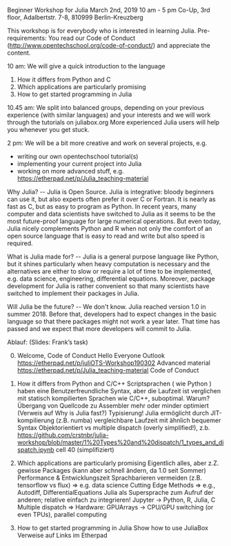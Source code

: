 Beginner Workshop for Julia 
March 2nd, 2019 10 am - 5 pm
Co-Up, 3rd  floor, Adalbertstr. 7-8, 810999 Berlin-Kreuzberg


This workshop is for everybody who is interested in learning Julia.
Pre-requirements: You read our Code of Conduct (http://www.opentechschool.org/code-of-conduct/) and appreciate the content.

10 am: We will give a quick introduction to the language
1) How it differs from Python and C
2) Which applications are particularly promising
3) How to get started programming in Julia

10.45 am: We split into balanced groups, depending on your previous experience (with similar languages) and your interests and we will work through the tutorials on juliabox.org
More experienced Julia users will help you whenever you get stuck.

2 pm: We will be a bit more creative and work on several projects, e.g.
- writing our own opentechschool tutorial(s)
- implementing your current project into Julia
- working on more advanced stuff, e.g.  https://etherpad.net/p/Julia_teaching-material

Why Julia? -- Julia is Open Source. Julia is integrative: bloody beginners can use it, but also experts often prefer it over C or Fortran. It is nearly as fast as C, but as easy to program as Python. In recent years, many computer and data scientists have switched to Julia as it seems to be the most future-proof language for large numerical operations. But even today, Julia nicely complements Python and R when not only the comfort of an open source language that is easy to read and write but also speed is required.

What is Julia made for? -- Julia is a general purpose language like Python, but it shines particularly when heavy computation is necessary and the alternatives are either to slow or require a lot of time to be implemented, e.g. data science, engineering, differential equations. Moreover, package development for Julia is rather convenient so that many scientists have switched to implement their packages in Julia.

Will Julia be the future? -- We don't know. Julia reached version 1.0 in summer 2018. Before that, developers had to expect changes in the basic language so that there packages might not work a year later. That time has passed and we expect that more developers will commit to Julia. 




Ablauf:  (Slides: Frank’s task)


0) Welcome, Code of Conduct Hello Everyone
Outlook
https://etherpad.net/p/juliOTS-Workshop190302
Advanced material https://etherpad.net/p/Julia_teaching-material
Code of Conduct

1) How it differs from Python and C/C++ 
Scriptsprachen ( wie Python ) haben eine Benutzerfreundliche Syntax, aber die Laufzeit ist verglichen mit statisch kompilierten Sprachen wie C/C++, suboptimal.
Warum? Übergang von Quellcode zu Assembler mehr oder minder optimiert (Verweis auf Why is Julia fast?) Typisierung!
Julia ermöglicht durch JIT-kompilierung (z.B. numba) vergleichbare Laufzeit mit ähnlich bequemer Syntax
Objektorientiert vs multiple dispatch (overly simplified!),  z.b. https://github.com/crstnbr/julia-workshop/blob/master/1%20Types%20and%20dispatch/1_types_and_dispatch.ipynb cell 40 (simplifiziert)
2) Which applications are particularly promising
Eigentlich alles, aber z.Z. gewisse Packages (kann aber schnell ändern, da 1.0 seit Sommer)
Performance & Entwicklungszeit
Sprachbarieren vermeiden (z.B. tensorflow vs flux) => e.g. data science
Cutting Edge Methods => e.g., Autodiff, DifferentialEquations
Julia als Supersprache zum Aufruf der anderen; relative einfach zu integrieren! Jupyter -> Python, R, Julia, C
Multiple dispatch => Hardware: GPUArrays -> CPU/GPU switching (or even TPUs), parallel computing
3) How to get started programming in Julia
Show how to use JuliaBox
Verweise auf Links im Etherpad

